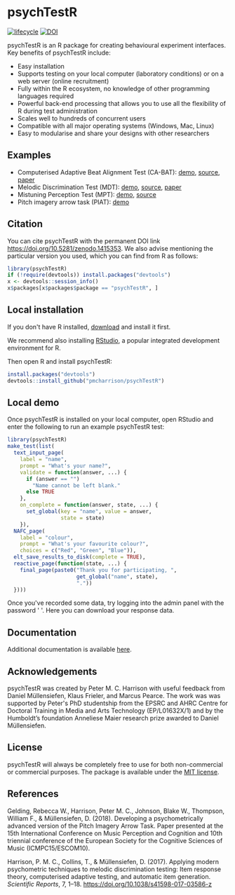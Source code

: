 # psychTestR

[![lifecycle](https://img.shields.io/badge/lifecycle-maturing-blue.svg)](https://www.tidyverse.org/lifecycle/#maturing)
[![DOI](https://zenodo.org/badge/DOI/10.5281/zenodo.1415355.svg)](https://doi.org/10.5281/zenodo.1415355)

psychTestR is an R package for creating behavioural experiment interfaces.
Key benefits of psychTestR include:

- Easy installation
- Supports testing on your local computer (laboratory conditions) or on a web server (online recruitment)
- Fully within the R ecosystem, no knowledge of other programming languages required
- Powerful back-end processing that allows you to use all the flexibility of R during test administration
- Scales well to hundreds of concurrent users
- Compatible with all major operating systems (Windows, Mac, Linux)
- Easy to modularise and share your designs with other researchers

## Examples

- Computerised Adaptive Beat Alignment Test (CA-BAT):
[demo](http://shiny.pmcharrison.com/cabat-demo), 
[source](https://github.com/pmcharrison/cabat),
[paper](https://doi.org/10.1038/s41598-018-30318-8)
- Melodic Discrimination Test (MDT):
[demo](http://shiny.pmcharrison.com/mdt-demo),
[source](https://github.com/pmcharrison/mdt),
[paper](https://doi.org/10.1038/s41598-017-03586-z)
- Mistuning Perception Test (MPT):
[demo](http://shiny.pmcharrison.com/mpt-demo),
[source](https://github.com/pmcharrison/mpt)
- Pitch imagery arrow task (PIAT):
[demo](http://shiny.pmcharrison.com/piat-demo)

## Citation

You can cite psychTestR with the permanent DOI link
https://doi.org/10.5281/zenodo.1415353.
We also advise mentioning the particular version you used,
which you can find from R as follows:

``` r
library(psychTestR)
if (!require(devtools)) install.packages("devtools")
x <- devtools::session_info()
x$packages[x$packages$package == "psychTestR", ]
```

## Local installation

If you don't have R installed, [download](https://cloud.r-project.org/) and install it first. 

We recommend also installing [RStudio](https://www.rstudio.com/),
a popular integrated development environment for R.

Then open R and install psychTestR:

```r
install.packages("devtools")
devtools::install_github("pmcharrison/psychTestR")
```

## Local demo

Once psychTestR is installed on your local computer, 
open RStudio and enter the following to run an example psychTestR test:

```r
library(psychTestR)
make_test(list(
  text_input_page(
    label = "name", 
    prompt = "What's your name?", 
    validate = function(answer, ...) {
      if (answer == "")
        "Name cannot be left blank."
      else TRUE
    },
    on_complete = function(answer, state, ...) {
      set_global(key = "name", value = answer,
                 state = state)
    }),
  NAFC_page(
    label = "colour",
    prompt = "What's your favourite colour?",
    choices = c("Red", "Green", "Blue")),
  elt_save_results_to_disk(complete = TRUE),
  reactive_page(function(state, ...) {
    final_page(paste0("Thank you for participating, ", 
                      get_global("name", state),
                      "."))
  })))
```

Once you've recorded some data, try logging into the admin panel with the password '
'.
Here you can download your response data.

## Documentation

Additional documentation is available [here](https://github.com/pmcharrison/psychTestR/wiki).

## Acknowledgements

psychTestR was created by Peter M. C. Harrison
with useful feedback from 
Daniel Müllensiefen, Klaus Frieler, and Marcus Pearce.
The work was was supported by Peter's PhD studentship from 
the EPSRC and AHRC Centre for Doctoral Training
in Media and Arts Technology (EP/L01632X/1)
and by the Humboldt’s foundation Anneliese Maier research prize awarded to Daniel Müllensiefen.

## License

psychTestR will always be completely free to use for both non-commercial or commercial purposes.
The package is available under the [MIT license](https://opensource.org/licenses/MIT).

## References

Gelding, Rebecca W., Harrison, Peter M. C.,
Johnson, Blake W., Thompson, William F.,
& Müllensiefen, D. (2018).
Developing a psychometrically advanced version of the Pitch Imagery Arrow Task.
Paper presented at the 15th International Conference on Music Perception and Cognition and
10th triennial conference of the European Society for the Cognitive Sciences of Music
(ICMPC15/ESCOM10).

Harrison, P. M. C., Collins, T., & Müllensiefen, D. (2017). 
Applying modern psychometric techniques to melodic discrimination testing: 
Item response theory, computerised adaptive testing, and automatic item generation. 
*Scientific Reports*, 7, 1–18. https://doi.org/10.1038/s41598-017-03586-z
